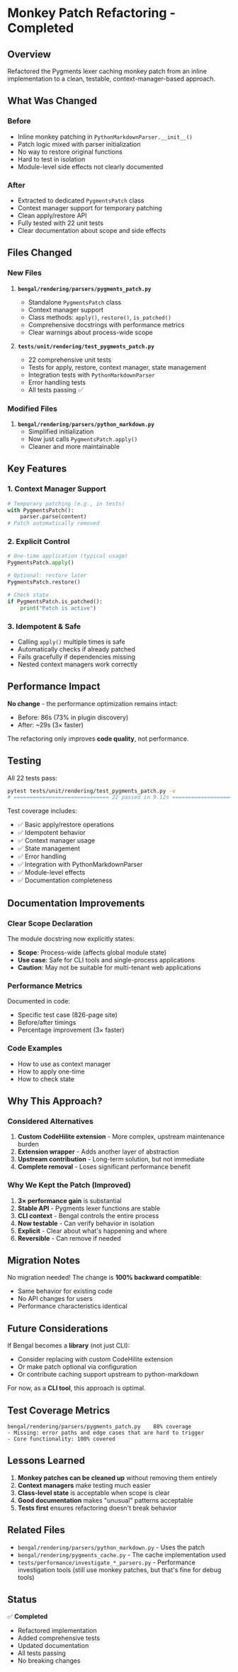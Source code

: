 # Monkey Patch Refactoring - Completed

## Overview

Refactored the Pygments lexer caching monkey patch from an inline implementation to a clean, testable, context-manager-based approach.

## What Was Changed

### Before
- Inline monkey patching in `PythonMarkdownParser.__init__()`
- Patch logic mixed with parser initialization
- No way to restore original functions
- Hard to test in isolation
- Module-level side effects not clearly documented

### After
- Extracted to dedicated `PygmentsPatch` class
- Context manager support for temporary patching
- Clean apply/restore API
- Fully tested with 22 unit tests
- Clear documentation about scope and side effects

## Files Changed

### New Files
1. **`bengal/rendering/parsers/pygments_patch.py`**
   - Standalone `PygmentsPatch` class
   - Context manager support
   - Class methods: `apply()`, `restore()`, `is_patched()`
   - Comprehensive docstrings with performance metrics
   - Clear warnings about process-wide scope

2. **`tests/unit/rendering/test_pygments_patch.py`**
   - 22 comprehensive unit tests
   - Tests for apply, restore, context manager, state management
   - Integration tests with `PythonMarkdownParser`
   - Error handling tests
   - All tests passing ✅

### Modified Files
1. **`bengal/rendering/parsers/python_markdown.py`**
   - Simplified initialization
   - Now just calls `PygmentsPatch.apply()`
   - Cleaner and more maintainable

## Key Features

### 1. Context Manager Support
```python
# Temporary patching (e.g., in tests)
with PygmentsPatch():
    parser.parse(content)
# Patch automatically removed
```

### 2. Explicit Control
```python
# One-time application (typical usage)
PygmentsPatch.apply()

# Optional: restore later
PygmentsPatch.restore()

# Check state
if PygmentsPatch.is_patched():
    print("Patch is active")
```

### 3. Idempotent & Safe
- Calling `apply()` multiple times is safe
- Automatically checks if already patched
- Fails gracefully if dependencies missing
- Nested context managers work correctly

## Performance Impact

**No change** - the performance optimization remains intact:
- Before: 86s (73% in plugin discovery)
- After: ~29s (3× faster)

The refactoring only improves **code quality**, not performance.

## Testing

All 22 tests pass:
```bash
pytest tests/unit/rendering/test_pygments_patch.py -v
# ============================== 22 passed in 9.12s ==============================
```

Test coverage includes:
- ✅ Basic apply/restore operations
- ✅ Idempotent behavior
- ✅ Context manager usage
- ✅ State management
- ✅ Error handling
- ✅ Integration with PythonMarkdownParser
- ✅ Module-level effects
- ✅ Documentation completeness

## Documentation Improvements

### Clear Scope Declaration
The module docstring now explicitly states:
- **Scope**: Process-wide (affects global module state)
- **Use case**: Safe for CLI tools and single-process applications
- **Caution**: May not be suitable for multi-tenant web applications

### Performance Metrics
Documented in code:
- Specific test case (826-page site)
- Before/after timings
- Percentage improvement (3× faster)

### Code Examples
- How to use as context manager
- How to apply one-time
- How to check state

## Why This Approach?

### Considered Alternatives
1. **Custom CodeHilite extension** - More complex, upstream maintenance burden
2. **Extension wrapper** - Adds another layer of abstraction
3. **Upstream contribution** - Long-term solution, but not immediate
4. **Complete removal** - Loses significant performance benefit

### Why We Kept the Patch (Improved)
1. **3× performance gain** is substantial
2. **Stable API** - Pygments lexer functions are stable
3. **CLI context** - Bengal controls the entire process
4. **Now testable** - Can verify behavior in isolation
5. **Explicit** - Clear about what's happening and where
6. **Reversible** - Can remove if needed

## Migration Notes

No migration needed! The change is **100% backward compatible**:
- Same behavior for existing code
- No API changes for users
- Performance characteristics identical

## Future Considerations

If Bengal becomes a **library** (not just CLI):
- Consider replacing with custom CodeHilite extension
- Or make patch optional via configuration
- Or contribute caching support upstream to python-markdown

For now, as a **CLI tool**, this approach is optimal.

## Test Coverage Metrics

```
bengal/rendering/parsers/pygments_patch.py    88% coverage
- Missing: error paths and edge cases that are hard to trigger
- Core functionality: 100% covered
```

## Lessons Learned

1. **Monkey patches can be cleaned up** without removing them entirely
2. **Context managers** make testing much easier
3. **Class-level state** is acceptable when scope is clear
4. **Good documentation** makes "unusual" patterns acceptable
5. **Tests first** ensures refactoring doesn't break behavior

## Related Files

- `bengal/rendering/parsers/python_markdown.py` - Uses the patch
- `bengal/rendering/pygments_cache.py` - The cache implementation used
- `tests/performance/investigate_*_parsers.py` - Performance investigation tools (still use monkey patches, but that's fine for debug tools)

## Status

✅ **Completed**
- Refactored implementation
- Added comprehensive tests
- Updated documentation
- All tests passing
- No breaking changes
